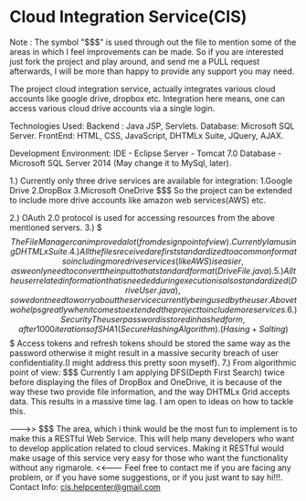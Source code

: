 # Cloud Integration Service(CIS)
Note : The symbol "$$$" is used through out the file to mention some of the areas in which I feel improvements can be made.
So if you are interested just fork the project and play around, and send me a PULL request afterwards, I will be more than happy 
to provide any support you may need.

The project cloud integration service, actually integrates various cloud accounts like google drive, dropbox etc.
Integration here means, one can access various cloud drive accounts via a single login.

Technologies Used:
Backend : Java JSP, Servlets.
Database: Microsoft SQL Server.
FrontEnd: HTML, CSS, JavaScript, DHTMLx Suite, JQuery, AJAX.

Development Environment:
IDE      - Eclipse
Server   - Tomcat 7.0
Database - Microsoft SQL Server 2014  (May change it to MySql, later).

1.)  Currently only three drive services are available for integration:
      1.Google Drive
      2.DropBox
      3.Microsoft OneDrive
    $$$ So the project can be extended to include more drive accounts like amazon web services(AWS) etc.

2.)  OAuth 2.0 protocol is used for accessing resources from the above mentioned servers.
3.)  $$$ The FileManager can improved a lot(from design point of view). Currently I am using DHTMLx Suite.
4.)  All the files received are first standardized to a common format so including more drive services(like AWS) is easier,    
     as we only need to  convert the input to that standard format(DriveFile.java).
5.)  All the user related information that is needed during execution is also standardized(DriveUser.java), so we dont need to 
     worry about the service currently being used by the user.
     Above two helps greatly when it comes to extended the project to include more services.
6.) Security
     The user password is stored in hashed form, after 1000 iterations of SHA1(Secure Hashing Algorithm).(Hasing+Salting)
     $$$ Access tokens and refresh tokens should be stored the same way as the password otherwise it might result in a massive 
         security breach of user confidentiality.(I might address this pretty soon myself).
7.) From algorithmic point of view:
     $$$ Currently I am applying DFS(Depth First Search) twice before displaying the files of DropBox and OneDrive, it is because
     of the way these two provide file information, and the way DHTMLx Grid accepts data. This results in a massive time lag.
     I am open to ideas on how to tackle this.

--->> $$$ The area, which i think would be the most fun to implement is to make this a RESTful Web Service. This will help
          many developers who want to develop application related to cloud services. 
          Making it RESTful would make usage of this service very easy for those who want the functionality without any rigmarole.
          <<---
Feel free to contact me if you are facing any problem, or if you have some suggestions, or if you just want to say hi!!!.
Contact Info:
cis.helpcenter@gmail.com
     
